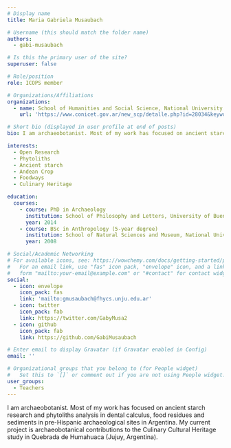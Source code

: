 ```yaml
---
# Display name
title: Maria Gabriela Musaubach

# Username (this should match the folder name)
authors:
  - gabi-musaubach

# Is this the primary user of the site?
superuser: false

# Role/position
role: ICOPS member

# Organizations/Affiliations
organizations:
  - name: School of Humanities and Social Science, National University of Jujuy and Institute of Andean Ecoregions, National Scientific and Technical Research Council
    url: 'https://www.conicet.gov.ar/new_scp/detalle.php?id=28034&keywords=MUSAUBACH%2BMARIA%2BGABRIELA&datos_academicos=yes'

# Short bio (displayed in user profile at end of posts)
bio: I am archaeobotanist. Most of my work has focused on ancient starch research and phytoliths analysis in dental calculus, food residues and sediments in pre-Hispanic archaeological sites in Argentina. My current project is archaeobotanical contributions to the Culinary Cultural Heritage study in Quebrada de Humahuaca (Jujuy, Argentina).  

interests:
  - Open Research
  - Phytoliths
  - Ancient starch
  - Andean Crop
  - Foodways
  - Culinary Heritage

education:
  courses:
    - course: PhD in Archaeology
      institution: School of Philosophy and Letters, University of Buenos Aires (Argentina)
      year: 2014
    - course: BSc in Anthropology (5-year degree)
      institution: School of Natural Sciences and Museum, National University of La Plata (Argentina)
      year: 2008

# Social/Academic Networking
# For available icons, see: https://wowchemy.com/docs/getting-started/page-builder/#icons
#   For an email link, use "fas" icon pack, "envelope" icon, and a link in the
#   form "mailto:your-email@example.com" or "#contact" for contact widget.
social:
  - icon: envelope
    icon_pack: fas
    link: 'mailto:gmusaubach@fhycs.unju.edu.ar'
  - icon: twitter
    icon_pack: fab
    link: https://twitter.com/GabyMusa2
  - icon: github
    icon_pack: fab
    link: https://github.com/GabiMusaubach

# Enter email to display Gravatar (if Gravatar enabled in Config)
email: ''

# Organizational groups that you belong to (for People widget)
#   Set this to `[]` or comment out if you are not using People widget.
user_groups:
  - Teachers
---
```


I am archaeobotanist. Most of my work has focused on ancient starch research and phytoliths analysis in dental calculus, food residues and sediments in pre-Hispanic archaeological sites in Argentina. My current project is archaeobotanical contributions to the Culinary Cultural Heritage study in Quebrada de Humahuaca (Jujuy, Argentina). 